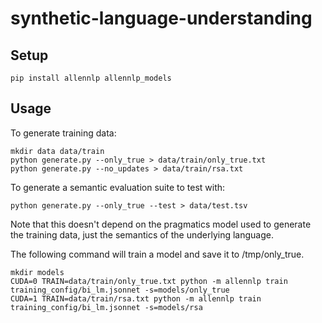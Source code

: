 # synthetic-language-understanding

## Setup

```shell
pip install allennlp allennlp_models
```

## Usage

To generate training data:
```shell
mkdir data data/train
python generate.py --only_true > data/train/only_true.txt
python generate.py --no_updates > data/train/rsa.txt
```

To generate a semantic evaluation suite to test with:
```shell
python generate.py --only_true --test > data/test.tsv
```
Note that this doesn't depend on the pragmatics model used to generate the training data, just the semantics of the underlying language.

The following command will train a model and save it to /tmp/only_true.
```shell
mkdir models
CUDA=0 TRAIN=data/train/only_true.txt python -m allennlp train training_config/bi_lm.jsonnet -s=models/only_true
CUDA=1 TRAIN=data/train/rsa.txt python -m allennlp train training_config/bi_lm.jsonnet -s=models/rsa
```
